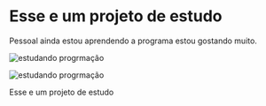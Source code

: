 <h1 aling="center">Esse e um projeto de estudo</h1>

<p aling="Center">Pessoal ainda estou aprendendo a programa estou gostando muito.</p>

<p aling="center">
  <img alt="estudando progrmação" src=".gitbub/paginadark.png">
</p>
<p aling="center">
  <img alt="estudando progrmação" src=".gitbub/paginalight.png">
</p>
<p> Esse e um projeto de estudo</p>
